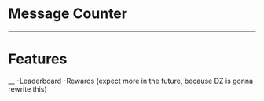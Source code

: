 # Message Counter
___

# Features
__
-Leaderboard
-Rewards
(expect more in the future, because DZ is gonna rewrite this)
